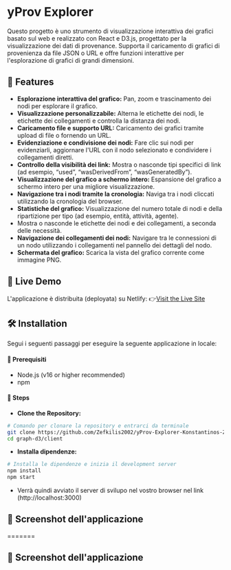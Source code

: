 # yProv Explorer

Questo progetto è uno strumento di visualizzazione interattiva dei grafici basato sul web e realizzato con React e D3.js, progettato per la visualizzazione dei dati di provenance. Supporta il caricamento di grafici di provenienza da file JSON o URL e offre funzioni interattive per l'esplorazione di grafici di grandi dimensioni.

## 🌟 Features
- **Esplorazione interattiva del grafico:** Pan, zoom e trascinamento dei nodi per esplorare il grafico.
- **Visualizzazione personalizzabile:** Alterna le etichette dei nodi, le etichette dei collegamenti e controlla la distanza dei nodi.
- **Caricamento file e supporto URL:** Caricamento dei grafici tramite upload di file o fornendo un URL.
- **Evidenziazione e condivisione dei nodi:** Fare clic sui nodi per evidenziarli, aggiornare l'URL con il nodo selezionato e condividere i collegamenti diretti.
- **Controllo della visibilità dei link:** Mostra o nasconde tipi specifici di link (ad esempio, “used”, “wasDerivedFrom”, “wasGeneratedBy”).
- **Visualizzazione del grafico a schermo intero:** Espansione del grafico a schermo intero per una migliore visualizzazione.
- **Navigazione tra i nodi tramite la cronologia:** Naviga tra i nodi cliccati utilizzando la cronologia del browser.
- **Statistiche del grafico:** Visualizzazione del numero totale di nodi e della ripartizione per tipo (ad esempio, entità, attività, agente).
- Mostra o nasconde le etichette dei nodi e dei collegamenti, a seconda delle necessità.
- **Navigazione dei collegamenti dei nodi:** Navigare tra le connessioni di un nodo utilizzando i collegamenti nel pannello dei dettagli del nodo.
- **Schermata del grafico:** Scarica la vista del grafico corrente come immagine PNG.

## 🚀 Live Demo
L'applicazione è distribuita (deployata) su Netlify:
👉[Visit the Live Site](https://example.com)

## 🛠️ Installation
Segui i seguenti passaggi per eseguire la seguente applicazione in locale:

#### 🧰 Prerequisiti
 - Node.js (v16 or higher recommended)
 - npm

#### 🔂 Steps
- **Clone the Repository:**
```bash
# Comando per clonare la repository e entrarci da terminale
git clone https://github.com/Zefkilis2002/yProv-Explorer-Konstantinos-Zefkilis
cd graph-d3/client
```
- **Installa dipendenze:**
```bash
# Installa le dipendenze e inizia il development server
npm install
npm start
```
- Verrà quindi avviato il server di svilupo nel vostro browser nel link (http://localhost:3000)


## 📸 Screenshot dell'applicazione
=======
## 📸 Screenshot dell'applicazione

